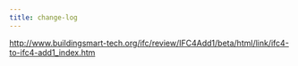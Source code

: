 ```yaml
---
title: change-log
---
```


http://www.buildingsmart-tech.org/ifc/review/IFC4Add1/beta/html/link/ifc4-to-ifc4-add1_index.htm
